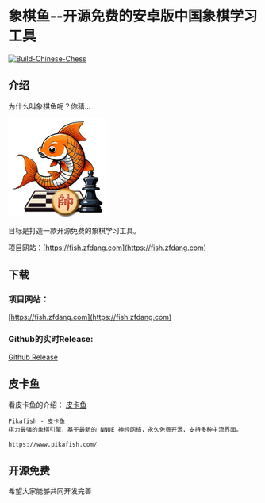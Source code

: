 # 象棋鱼--开源免费的安卓版中国象棋学习工具

[![Build-Chinese-Chess](https://github.com/zfdang/chinese-chess-android/actions/workflows/android.yml/badge.svg)](https://github.com/zfdang/chinese-chess-android/actions/workflows/android.yml)

## 介绍

为什么叫象棋鱼呢？你猜...

<img src="chessfish.png" alt="象棋鱼" style="width:200px;"/>

目标是打造一款开源免费的象棋学习工具。

项目网站：[https://fish.zfdang.com](https://fish.zfdang.com)


## 下载

### 项目网站：

[https://fish.zfdang.com](https://fish.zfdang.com)

### Github的实时Release:

[Github Release](https://github.com/zfdang/chinese-chess-fish-android/releases)

## 皮卡鱼

看皮卡鱼的介绍：
[皮卡鱼](https://www.pikafish.com/)

```
Pikafish - 皮卡鱼
棋力最强的象棋引擎，基于最新的 NNUE 神经网络，永久免费开源，支持多种主流界面。
```
	
	https://www.pikafish.com/


## 开源免费

希望大家能够共同开发完善



